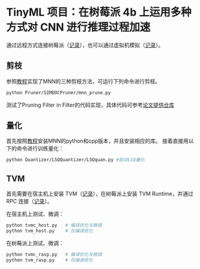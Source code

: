 # TinyML 项目：在树莓派 4b 上运用多种方式对 CNN 进行推理过程加速

通过远程方式连接树莓派（[记录](https://gist.github.com/LogCreative/3b6af209d3fd6309cdfac02ed98f8789)），也可以通过虚拟机模拟（[记录](https://gist.github.com/LogCreative/f87d968d91cf554ccf48d3b3f7fd7987)）。

## 剪枝

参照[教程](https://www.yuque.com/mnn/cn/fpy0dw)实现了MNN的三种剪枝方法，可运行下列命令进行剪枝。

```bash
python Pruner/SIMDOCPruner/mnn_prune.py 
```

测试了Pruning Filter in Filter的代码实现，具体代码可参考[论文提供仓库](https://github.com/fxmeng/Pruning-Filter-in-Filter)

## 量化

首先按照[教程](https://www.yuque.com/mnn/cn/vg3to5)安装MNN的python和cpp版本，并且安装相应的库。
接着直接用以下的命令进行训练量化：

```bash
python Quantizer/LSQQuantizer/LSQquan.py #启动LSQ量化
```

## TVM

首先需要在宿主机上安装 TVM（[记录](https://gist.github.com/LogCreative/8b8f0d956756cf710c01185eacc05d27)），在树莓派上安装 TVM Runtime，并通过 RPC 连接（[记录](https://gist.github.com/LogCreative/75eb8f87fb1d2ce227aa638216643776)）。

在宿主机上测试、微调：

```bash
python tvmc_host.py   # 编译优化与微调
python tvm_host.py    # 仅编译优化
```

在树莓派上测试、微调：

```bash
python tvmc_rasp.py   # 编译优化与微调
python tvm_rasp.py    # 仅编译优化
```
